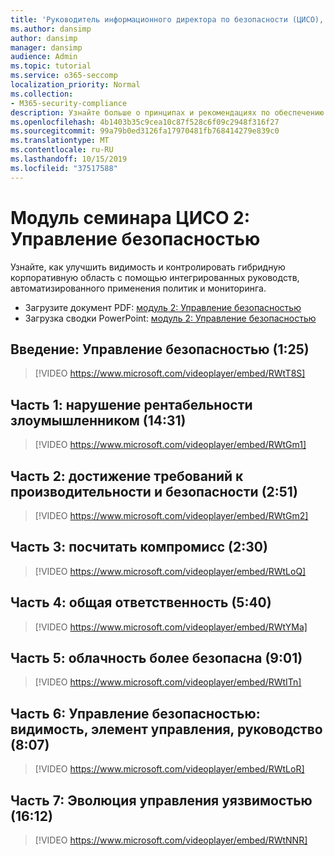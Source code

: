 ```yaml
---
title: 'Руководитель информационного директора по безопасности (ЦИСО), модуль 2: Управление безопасностью'
ms.author: dansimp
author: dansimp
manager: dansimp
audience: Admin
ms.topic: tutorial
ms.service: o365-seccomp
localization_priority: Normal
ms.collection:
- M365-security-compliance
description: Узнайте больше о принципах и рекомендациях по обеспечению безопасности модернизации в Организации.
ms.openlocfilehash: 4b1403b35c9cea10c87f528c6f09c2948f316f27
ms.sourcegitcommit: 99a79b0ed3126fa17970481fb768414279e839c0
ms.translationtype: MT
ms.contentlocale: ru-RU
ms.lasthandoff: 10/15/2019
ms.locfileid: "37517588"
---
```

# <a name="ciso-workshop-module-2-security-management"></a>Модуль семинара ЦИСО 2: Управление безопасностью 

Узнайте, как улучшить видимость и контролировать гибридную корпоративную область с помощью интегрированных руководств, автоматизированного применения политик и мониторинга.

- Загрузите документ PDF: [модуль 2: Управление безопасностью](../media/ciso-workshop-2-security-management.pdf)
- Загрузка сводки PowerPoint: [модуль 2: Управление безопасностью](https://docs.microsoft.com/microsoft-365/security/media/ciso-workshop-2-security-management.pptx)

## <a name="introduction-security-management-125"></a>Введение: Управление безопасностью (1:25)

> [!VIDEO https://www.microsoft.com/videoplayer/embed/RWtT8S]

## <a name="part-1-disrupting-attacker-return-on-investment-1431"></a>Часть 1: нарушение рентабельности злоумышленником (14:31)

> [!VIDEO https://www.microsoft.com/videoplayer/embed/RWtGm1]

## <a name="part-2-meet-productivity-and-security-goals-251"></a>Часть 2: достижение требований к производительности и безопасности (2:51)

> [!VIDEO https://www.microsoft.com/videoplayer/embed/RWtGm2]

## <a name="part-3-assume-compromise-230"></a>Часть 3: посчитать компромисс (2:30)

> [!VIDEO https://www.microsoft.com/videoplayer/embed/RWtLoQ]

## <a name="part-4-shared-responsibility-540"></a>Часть 4: общая ответственность (5:40)

> [!VIDEO https://www.microsoft.com/videoplayer/embed/RWtYMa]

## <a name="part-5-cloud-is-more-secure-901"></a>Часть 5: облачность более безопасна (9:01)

> [!VIDEO https://www.microsoft.com/videoplayer/embed/RWtITn]

## <a name="part-6-security-management-visibility-control-guidance-807"></a>Часть 6: Управление безопасностью: видимость, элемент управления, руководство (8:07)

> [!VIDEO https://www.microsoft.com/videoplayer/embed/RWtLoR]

## <a name="part-7-evolution-of-vulnerability-management-1612"></a>Часть 7: Эволюция управления уязвимостью (16:12)

> [!VIDEO https://www.microsoft.com/videoplayer/embed/RWtNNR]